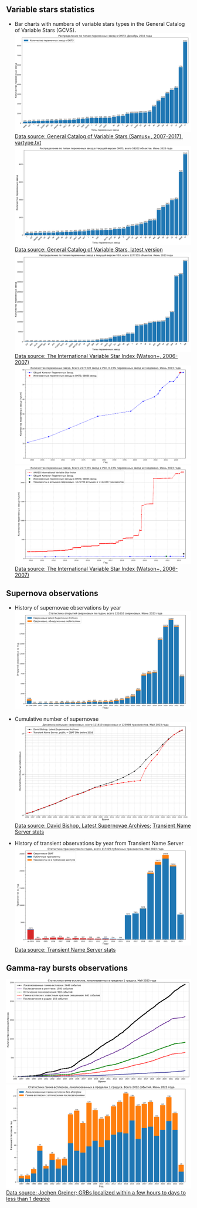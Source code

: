 ## Variable stars statistics
* Bar charts with numbers of variable stars types in the General Catalog of Variable Stars (GCVS).
![Numbers of most common variable stars types in the GCVS](./gcvs_types_distribution-combined-sorted.svg)
[Data source: General Catalog of Variable Stars (Samus+, 2007-2017), vartype.txt](https://cdsarc.cds.unistra.fr/ftp/B/gcvs/vartype.txt)
![Numbers of most common variable stars types in the current version of the GCVS](./gcvs_types_distribution-combined-sorted-latest.png)
[Data source: General Catalog of Variable Stars, latest version](http://www.sai.msu.su/gcvs/gcvs/gcvs5/gcvs5.txt)
![Numbers of most common variable stars types in the current version of the VSX](./vsx_types_distribution-combined-sorted-latest.png)
[Data source: The International Variable Star Index (Watson+, 2006-2007)](https://cdsarc.cds.unistra.fr/viz-bin/cat/B/vsx)
![Numbers of variable stars in the GCVS, from the first edition](./gcvs-variable-stars-count.svg "Numbers of variable stars in the GCVS, from the first edition")
![Numbers of variable stars, SNe and transients](./variable-stars-count-graph.svg)
[Data source: The International Variable Star Index (Watson+, 2006-2007)](https://cdsarc.u-strasbg.fr/ftp/B/vsx/ReadMe)


## Supernova observations
* History of supernovae observations by year
![Supernovae observations](./sne_stats_bar_chart.svg)
* Cumulative number of supernovae
![Cumulative number of supernovae](./sne_transients_total_number_log_plot.svg)
[Data source: David Bishop, Latest Supernovae Archives](https://www.rochesterastronomy.org/snimages/archives.html);
[Transient Name Server stats](https://www.wis-tns.org/stats-maps)

* History of transient observations by year from Transient Name Server
![Transient observations from Transient Name Server](./transient_stats_bar_chart.svg)
[Data source: Transient Name Server stats](https://www.wis-tns.org/stats-maps)

## Gamma-ray bursts observations
![Number of gamma-ray bursts which have been localized within a few hours to days to less than 1 degree](./grbs_total_number_plot.png)
![Gamma-ray bursts localized within a few hours to days to less than 1 degree: chart with number of optical afterglows](./grbs_stats_bar_chart.svg)
[Data source: Jochen Greiner; GRBs localized within a few hours to days to less than 1 degree](https://www.mpe.mpg.de/~jcg/grbgen.html)